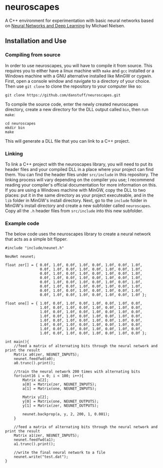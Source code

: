 # neuroscapes
A C++ environment for experimentation with basic neural networks based on [Neural Networks and Deep Learning](http://neuralnetworksanddeeplearning.com/) by Michael Nielsen.

## Installation and Use
### Compiling from source
In order to use neuroscapes, you will have to compile it from source. This requires you to either have a linux machine with `make`  and `gcc` installed or a Windows machine with a GNU alternative installed like MinGW or cygwin. First, open a console window and navigate to a directory of your choice. Then use `git clone` to clone the repository to your computer like so:

    git clone https://github.com/danstuff/neuroscapes.git

To compile the source code, enter the newly created neuroscapes directory, create a new directory for the DLL output called `bin`, then run `make`:

    cd neuroscapes
    mkdir bin
    make
    
This will generate a DLL file that you can link to a C++ project.

### Linking
To link a C++ project with the neuroscapes library, you will need to put its header files and your compiled DLL in a place where your project can find them. You can find the header files under `src/include` in this repository. The linking process will vary depending on the compiler you use; I recommend reading your compiler's official documentation for more information on this. If you are using a Windows machine with MinGW, copy the DLL to two places: put it in the same directory as your project executeable, and in the `lib` folder in MinGW's install directory. Next, go to the `include` folder in MinGW's install directory and create a new subfolder called `neuroscapes`. Copy all the `.h` header files from `src/include` into this new subfolder.

### Example code
The below code uses the neuroscapes library to create a neural network that acts as a simple bit flipper.
```
#include "include/neunet.h"

NeuNet neunet;

float zer[] = { 0.0f, 1.0f, 0.0f, 1.0f, 0.0f, 1.0f, 0.0f, 1.0f,
                0.0f, 1.0f, 0.0f, 1.0f, 0.0f, 1.0f, 0.0f, 1.0f,
                0.0f, 1.0f, 0.0f, 1.0f, 0.0f, 1.0f, 0.0f, 1.0f,
                0.0f, 1.0f, 0.0f, 1.0f, 0.0f, 1.0f, 0.0f, 1.0f,
                0.0f, 1.0f, 0.0f, 1.0f, 0.0f, 1.0f, 0.0f, 1.0f,
                0.0f, 1.0f, 0.0f, 1.0f, 0.0f, 1.0f, 0.0f, 1.0f,
                0.0f, 1.0f, 0.0f, 1.0f, 0.0f, 1.0f, 0.0f, 1.0f,
                0.0f, 1.0f, 0.0f, 1.0f, 0.0f, 1.0f, 0.0f, 1.0f };

float one[] = { 1.0f, 0.0f, 1.0f, 0.0f, 1.0f, 0.0f, 1.0f, 0.0f,
                1.0f, 0.0f, 1.0f, 0.0f, 1.0f, 0.0f, 1.0f, 0.0f,
                1.0f, 0.0f, 1.0f, 0.0f, 1.0f, 0.0f, 1.0f, 0.0f,
                1.0f, 0.0f, 1.0f, 0.0f, 1.0f, 0.0f, 1.0f, 0.0f,
                1.0f, 0.0f, 1.0f, 0.0f, 1.0f, 0.0f, 1.0f, 0.0f,
                1.0f, 0.0f, 1.0f, 0.0f, 1.0f, 0.0f, 1.0f, 0.0f,
                1.0f, 0.0f, 1.0f, 0.0f, 1.0f, 0.0f, 1.0f, 0.0f,
                1.0f, 0.0f, 1.0f, 0.0f, 1.0f, 0.0f, 1.0f, 0.0f };

int main(){
    //feed a matrix of alternating bits through the neural network and print the result
    Matrix a0(zer, NEUNET_INPUTS); 
    neunet.feedfwd(a0);
    a0.trunc().print();

    //train the neural network 200 times with alternating bits
    for(uint16 i = 0; i < 100; i++){
        Matrix a[2];
        a[0] = Matrix(zer, NEUNET_INPUTS);
        a[1] = Matrix(one, NEUNET_INPUTS);

        Matrix y[2];
        y[0] = Matrix(one, NEUNET_OUTPUTS);
        y[1] = Matrix(zer, NEUNET_OUTPUTS);

        neunet.backprop(a, y, 2, 200, 1, 0.001);
    }
    
    //feed a matrix of alternating bits through the neural network and print the result
    Matrix a1(zer, NEUNET_INPUTS); 
    neunet.feedfwd(a1);
    a1.trunc().print();
    
    //write the final neural network to a file
    neunet.write("test.dat");
}
```
